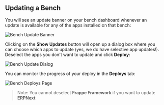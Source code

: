 ## Updating a Bench

You will see an update banner on your bench dashboard whenever an update is available for any of the apps installed on that bench:

![Bench Update Banner](https://frappecloud.com/files/banner.png)

Clicking on the **Show Updates** button will open up a dialog box where you can choose which apps to update (yes, we do have selective app updates!). Deselect the apps you don't want to update and click **Deploy**:

![Bench Update Dialog](https://frappecloud.com/files/deploy_dialog.png)

You can monitor the progress of your deploy in the **Deploys** tab:

![Bench Deploys Page](https://frappecloud.com/files/deploy_progress.png)

> Note: You cannot deselect **Frappe Framework** if you want to update **ERPNext**